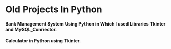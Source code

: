 # Old Projects In Python

#### Bank Management System Using Python in Which I used Libraries Tkinter and MySQL_Connector.
#### Calculator in Python using Tkinter.
